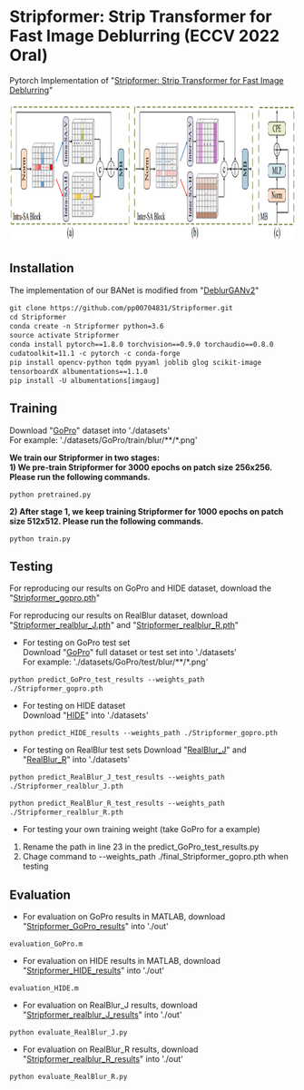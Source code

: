 # Stripformer: Strip Transformer for Fast Image Deblurring (ECCV 2022 Oral)
Pytorch Implementation of "[Stripformer: Strip Transformer for Fast Image Deblurring](https://arxiv.org/abs/2204.04627)"

<img src="./Figure/Intra_Inter.PNG" width = "1000" height = "250" div align=center />

## Installation
The implementation of our BANet is modified from "[DeblurGANv2](https://github.com/VITA-Group/DeblurGANv2)"
```
git clone https://github.com/pp00704831/Stripformer.git
cd Stripformer
conda create -n Stripformer python=3.6
source activate Stripformer
conda install pytorch==1.8.0 torchvision==0.9.0 torchaudio==0.8.0 cudatoolkit=11.1 -c pytorch -c conda-forge
pip install opencv-python tqdm pyyaml joblib glog scikit-image tensorboardX albumentations==1.1.0
pip install -U albumentations[imgaug]
```


## Training
Download "[GoPro](https://drive.google.com/drive/folders/1AlGIJZBsTzH5jdcouHlHIUx_vZgE6EMC?usp=sharing)" dataset into './datasets' </br>
For example: './datasets/GoPro/train/blur/\*\*/\*.png'

**We train our Stripformer in two stages:** </br>
**1) We pre-train Stripformer for 3000 epochs on patch size 256x256. Please run the following commands.** </br>
```
python pretrained.py
```

**2) After stage 1, we keep training Stripformer for 1000 epochs on patch size 512x512. Please run the following commands.** </br>
```
python train.py
```

## Testing
For reproducing our results on GoPro and HIDE dataset, download the "[Stripformer_gopro.pth](https://drive.google.com/file/d/1pqK-L-A2FpFtJtvv2Ef6_vapjH9_IBzV/view?usp=sharing)"

For reproducing our results on RealBlur dataset, download "[Stripformer_realblur_J.pth](https://drive.google.com/file/d/1n6SRXmv4ZXgLiF5ZcfRdA0HGdvg-tJQk/view?usp=sharing)" and "[Stripformer_realblur_R.pth](https://drive.google.com/file/d/1dtFCNrEK3WFvKHxIOVtichycH89UXh0E/view?usp=sharing)"

* For testing on GoPro test set </br>
Download "[GoPro](https://drive.google.com/drive/folders/1AlGIJZBsTzH5jdcouHlHIUx_vZgE6EMC?usp=sharing)" full dataset or test set into './datasets' </br>
For example: './datasets/GoPro/test/blur/\*\*/\*.png'
```
python predict_GoPro_test_results --weights_path ./Stripformer_gopro.pth 
```
* For testing on HIDE dataset </br>
Download "[HIDE](https://drive.google.com/drive/folders/1AlGIJZBsTzH5jdcouHlHIUx_vZgE6EMC?usp=sharing)" into './datasets' </br>
```
python predict_HIDE_results --weights_path ./Stripformer_gopro.pth 
```
* For testing on RealBlur test sets
Download "[RealBlur_J](https://drive.google.com/drive/folders/1AlGIJZBsTzH5jdcouHlHIUx_vZgE6EMC?usp=sharing)" and "[RealBlur_R](https://drive.google.com/drive/folders/1AlGIJZBsTzH5jdcouHlHIUx_vZgE6EMC?usp=sharing)" into './datasets' </br>
```
python predict_RealBlur_J_test_results --weights_path ./Stripformer_realblur_J.pth 
```
```
python predict_RealBlur_R_test_results --weights_path ./Stripformer_realblur_R.pth 
```

* For testing your own training weight (take GoPro for a example) 
1) Rename the path in line 23 in the predict_GoPro_test_results.py </br>
2) Chage command to --weights_path ./final_Stripformer_gopro.pth when testing

## Evaluation
* For evaluation on GoPro results in MATLAB, download "[Stripformer_GoPro_results](https://drive.google.com/drive/folders/1AlGIJZBsTzH5jdcouHlHIUx_vZgE6EMC?usp=sharing)" into './out'
```
evaluation_GoPro.m
```
* For evaluation on HIDE results in MATLAB, download "[Stripformer_HIDE_results](https://drive.google.com/drive/folders/1AlGIJZBsTzH5jdcouHlHIUx_vZgE6EMC?usp=sharing)" into './out'
```
evaluation_HIDE.m
```
* For evaluation on RealBlur_J results, download "[Stripformer_realblur_J_results](https://drive.google.com/drive/folders/1AlGIJZBsTzH5jdcouHlHIUx_vZgE6EMC?usp=sharing)" into './out'
```
python evaluate_RealBlur_J.py
```
* For evaluation on RealBlur_R results, download "[Stripformer_realblur_R_results](https://drive.google.com/drive/folders/1AlGIJZBsTzH5jdcouHlHIUx_vZgE6EMC?usp=sharing)" into './out'
```
python evaluate_RealBlur_R.py
```
